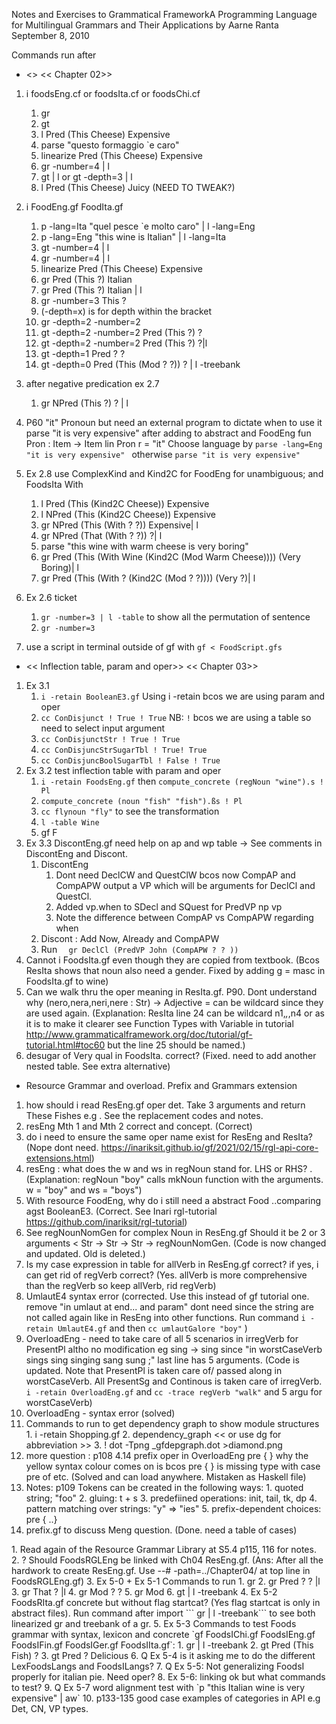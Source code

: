 Notes and Exercises to Grammatical FrameworkA Programming Language for Multilingual Grammars and Their Applications by Aarne Ranta September 8, 2010

Commands run after 
* <<FOOD>>  << Chapter 02>>
1. i foodsEng.cf or foodsIta.cf or foodsChi.cf
   1. gr
   2. gt
   3. l Pred (This Cheese) Expensive
   4. parse "questo formaggio `e caro"
   5. linearize Pred (This Cheese) Expensive
   6. gr -number=4 | l
   7. gt | l  or gt -depth=3 | l
   8. l Pred (This Cheese) Juicy (NEED TO TWEAK?)
2. i FoodEng.gf FoodIta.gf
   1. p -lang=Ita "quel pesce `e molto caro" | l -lang=Eng
   2. p -lang=Eng "this wine is Italian" | l -lang=Ita  
   3. gt -number=4 | l 
   4. gr -number=4 | l 
   5. linearize Pred (This Cheese) Expensive
   6. gr Pred (This ?) Italian
   7. gr Pred (This ?) Italian | l
   8. gr -number=3 This ?
   9. (-depth=x) is for depth within the bracket
   10. gr -depth=2 -number=2
   11. gt -depth=2 -number=2 Pred (This ?) ?
   12. gt -depth=2 -number=2 Pred (This ?) ?|l
   13. gt -depth=1 Pred ? ?
   14. gt -depth=0 Pred (This (Mod ? ?)) ? | l -treebank
3. after negative predication ex 2.7
   1. gr NPred (This ?) ? | l

4. P60 "it"  Pronoun but need an external program to dictate when to use it
   parse "it is very expensive" after adding to abstract and FoodEng
   fun Pron : Item -> Item
   lin Pron r = "it"
   Choose language by ```parse -lang=Eng "it is very expensive" ```  otherwise ```parse "it is very expensive"```

6. Ex 2.8 use ComplexKind and Kind2C for FoodEng for unambiguous; and FoodsIta With
   1. l Pred (This (Kind2C Cheese)) Expensive
   2. l NPred (This (Kind2C Cheese)) Expensive
   3. gr NPred (This (With ? ?)) Expensive| l
   4. gr NPred (That (With ? ?)) ?| l
   5. parse "this wine with warm cheese is very boring"
   6. gr Pred (This (With Wine (Kind2C (Mod Warm Cheese)))) (Very Boring)| l
   7. gr Pred (This (With ? (Kind2C (Mod ? ?)))) (Very ?)| l

7. Ex 2.6 ticket
   1. ```gr -number=3 | l -table``` to show all the permutation of sentence 
   2. ```gr -number=3```

8. use a script in terminal outside of gf with ```gf < FoodScript.gfs```

* << Inflection table, param and oper>> << Chapter 03>>
1. Ex 3.1
   1.  ```i -retain BooleanE3.gf``` Using i -retain bcos we are using param and oper
   2.  ```cc ConDisjunct ! True ! True``` NB: ```!``` bcos we are using    a table so need to select input argument
   3.  ```cc ConDisjunctStr ! True ! True```
   4.  ```cc ConDisjuncStrSugarTbl ! True! True```
   5.  ``` cc ConDisjuncBoolSugarTbl ! False ! True ```
2. Ex 3.2
   test inflection table with param and oper
   1.  ```i -retain FoodsEng.gf```  then ```compute_concrete (regNoun "wine").s ! Pl```
   2.  ```compute_concrete (noun "fish" "fish").ßs ! Pl```
   3.  ```cc flynoun "fly"``` to see the transformation
   4.  ```l -table Wine```
   5.  gf F
3. Ex 3.3 DiscontEng.gf need help on ap and wp table ->  See comments in DiscontEng and Discont. 
   1. DiscontEng
      1. Dont need DeclCW and QuestClW bcos now CompAP and CompAPW output a VP which will be arguments for DeclCl and QuestCl.
      2. Added vp.when to SDecl and SQuest for PredVP np vp
      3. Note the difference between CompAP vs CompAPW regarding when
   2. Discont : Add Now, Already and CompAPW
   3. Run ```  gr DeclCl (PredVP John (CompAPW ? ? ))```
4. Cannot i FoodsIta.gf even though they are copied from textbook. (Bcos ResIta shows that noun also need a gender. Fixed by adding g = masc in FoodsIta.gf to wine)
5. Can we walk thru the oper meaning in ResIta.gf. P90. Dont understand why (nero,nera,neri,nere : Str) -> Adjective =  can be wildcard since they are used again. (Explanation: ResIta line 24 can be wildcard n1,_,_,n4 or as it is to make it clearer see Function Types with Variable in tutorial http://www.grammaticalframework.org/doc/tutorial/gf-tutorial.html#toc60 but the line 25 should be named.)
6. desugar of Very qual in FoodsIta. correct? (Fixed. need to add another nested table. See extra alternative)
* <Ch04> Resource Grammar and overload. Prefix and Grammars extension
1. how should i read ResEng.gf oper det. Take 3 arguments and return These Fishes e.g . See the replacement codes and notes. 
2. resEng Mth 1 and Mth 2 correct and concept. (Correct)
3. do i need to ensure the same oper name exist for ResEng and ResIta? (Nope dont need. https://inariksit.github.io/gf/2021/02/15/rgl-api-core-extensions.html)
4. resEng : what does the w and ws in regNoun stand for. LHS or RHS? . 
    (Explanation: regNoun "boy" calls mkNoun function with the arguments. w = "boy" and ws = "boys")
5.  With resource FoodEng, why do i still need a abstract Food ..comparing agst BooleanE3. (Correct. See Inari rgl-tutorial https://github.com/inariksit/rgl-tutorial)
6.  See regNounNomGen for complex Noun in ResEng.gf Should it be 2 or 3 arguments < Str -> Str -> Str -> regNounNomGen. (Code is now changed and updated. Old is deleted.)
7.  Is my case expression in table for allVerb in ResEng.gf correct? if yes, i can get rid of regVerb correct? (Yes. allVerb is more comprehensive than the regVerb so keep allVerb, rid regVerb)
8.  UmlautE4 syntax error (corrected. Use this instead of gf tutorial one. remove "in umlaut at end... and param" dont need since the string are not called again like in ResEng into other functions. Run command ```i -retain UmlautE4.gf``` and then ```cc umlautGalore "boy"``` )
9.  OverloadEng - need to take care of all 5 scenarios in irregVerb for PresentPl altho no modification eg sing -> sing since  "in worstCaseVerb sings sing singing sang sung ;" last line has 5 arguments.    (Code is updated. Note that PresentPl is taken care of/ passed along in worstCaseVerb. All PresentSg and Continous is taken care of irregVerb. ```i -retain OverloadEng.gf``` and ```cc -trace regVerb "walk"``` and 5 argu for worstCaseVerb)
10.  OverloadEng - syntax error  (solved)
11.  Commands to run to get dependency graph to show module structures
    1.  i -retain Shopping.gf
    2.  dependency_graph   << or use dg for abbreviation >> 
    3.  ! dot -Tpng _gfdepgraph.dot >diamond.png
12.  more question : p108 4.14 prefix oper in OverloadEng pre { } why the yellow syntax colour comes on is bcos pre { } is missing type with case pre of  etc. (Solved and can load anywhere. Mistaken as Haskell file)
13.  Notes: p109 Tokens can be created in the following ways: 
    1.  quoted string; "foo"
    2.  gluing: t + s
    3.  predefiined operations: init, tail, tk, dp
    4.  pattern matching over strings: "y" => "ies"
    5.  prefix-dependent choices: pre { ..}
14. prefix.gf to discuss  Meng question. (Done. need a table of cases)
<Ch05>
   1. Read again of the Resource Grammar Library at S5.4 p115, 116 for notes.
   2. ? Should FoodsRGLEng be linked with Ch04 ResEng.gf. (Ans: After all the hardwork to create ResEng.gf. Use --# -path=../Chapter04/ at top line in FoodsRGLEng.gf)
   3. Ex 5-0 + Ex 5-1 Commands to run
      1. gr
      2. gr Pred ? ? |l
      3. gr That ? |l
      4. gr Mod ? ?
      5. gr Mod
      6. gt | l -treebank
   4. Ex 5-2 FoodsRIta.gf concrete but without flag startcat? (Yes flag startcat is only in abstract files). Run command after import ``` gr | l -treebank``` to see both linearized gr and treebank of a gr.
   5. Ex 5-3 Commands to test Foods grammar with syntax, lexicon and concrete `gf FoodsIChi.gf FoodsIEng.gf FoodsIFin.gf FoodsIGer.gf FoodsIIta.gf`:
      1. gr | l -treebank
      2. gt Pred (This Fish) ?
      3. gt Pred ? Delicious
   6. Q Ex 5-4 is it asking me to do the different LexFoodsLangs and FoodsILangs?
   7. Q Ex 5-5: Not generalizing FoodsI properly for italian pie. Need oper?
   8. Ex 5-6: linking ok but what commands to test?
   9. Q Ex 5-7 word alignment test with `p "this Italian wine is very expensive" | aw` 
   10. p133-135 good case examples of categories in API e.g Det, CN, VP types.